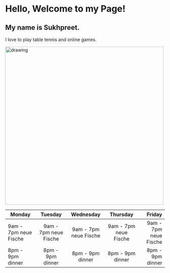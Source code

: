 # Hello, Welcome to my Page!

## My name is Sukhpreet. 

I love to play table tennis and online games.

<img src="https://wallpaper-house.com/data/out/10/wallpaper2you_454161.jpg" alt="drawing" width="500">


| Monday        | Tuesday   | Wednesday |Thursday|Friday|
| ------------- |:-------------:| :-------------:| :-------------:|-----:|
| 9am - 7pm neue Fische        | 9am - 7pm neue Fische        | 9am - 7pm neue Fische        | 9am - 7pm neue Fische        | 9am - 7pm neue Fische        | 
| 8pm - 9pm dinner        | 8pm - 9pm dinner        |8pm - 9pm dinner        |8pm - 9pm dinner        |8pm - 9pm dinner        |

